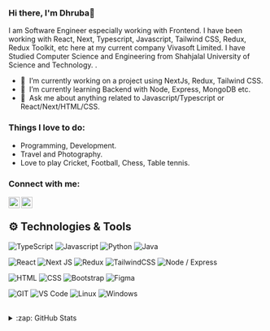 

### Hi there, I'm Dhruba👋

<!--   <a target="_blank" style="background-color:blue" href="https://api.whatsapp.com/send?phone=5584999828379">
    <img align="left" alt="Whatsapp" width="22px" src="https://cdn.jsdelivr.net/npm/simple-icons@v3/icons/whatsapp.svg" />
  </a>
  <a target="_blank" href="https://www.instagram.com/ary.clenio/">
    <img align="left" alt="Instagram" width="22px" src="https://cdn.jsdelivr.net/npm/simple-icons@v3/icons/instagram.svg" />
  </a>
  <a target="_blank" href="https://dev.to/aryclenio/">
    <img align="left" alt="Devto" width="22px" src="https://cdn.jsdelivr.net/npm/simple-icons@v3/icons/dev-dot-to.svg" />
  </a>
  <a target="_blank" href="mailto:arycleniobarros@gmail.com">
    <img align="left" alt="Gmail" width="22px" src="https://cdn.jsdelivr.net/npm/simple-icons@v3/icons/gmail.svg" />
  </a>
  <a target="_blank" href="https://fb.com/aryxb">
    <img align="left" alt="Facebook" width="22px" src="https://cdn.jsdelivr.net/npm/simple-icons@v3/icons/facebook.svg" />
  </a> -->

I am Software Engineer especially working with Frontend. I have been working with React, Next, Typescript, Javascript, Tailwind CSS, Redux, Redux Toolkit, etc here at my current company Vivasoft Limited.
I have Studied Computer Science and Engineering from Shahjalal University of Science and Technology.
.<br />

- 🔭 &nbsp;I’m currently working on a project using NextJs, Redux, Tailwind CSS.
- 🌱 &nbsp;I’m currently learning Backend with Node, Express, MongoDB etc. 
- 💬 &nbsp;Ask me about anything related to Javascript/Typescript or React/Next/HTML/CSS.

### Things I love to do:
- Programming, Development.
- Travel and Photography.
- Love to play Cricket, Football, Chess, Table tennis.

### Connect with me:
<!-- ![Instagram](https://img.shields.io/badge/Instagram-%23E4405F.svg?style=for-the-badge&logo=Instagram&logoColor=white) -->
[<img align="left" alt="codeSTACKr | LinkedIn" width="22px" src="https://cdn.jsdelivr.net/npm/simple-icons@v3/icons/linkedin.svg" />][linkedin]
[<img align="left" alt="codeSTACKr | Instagram" width="22px" src="https://cdn.jsdelivr.net/npm/simple-icons@v3/icons/instagram.svg" />][instagram]

<br />

## ⚙️ Technologies & Tools
![TypeScript](https://img.shields.io/badge/typescript-%23007ACC.svg?style=for-the-badge&logo=typescript&logoColor=white)
![Javascript](https://img.shields.io/badge/javscript-%F7DF1E.svg?style=for-the-badge&logo=javascript&logoColor=black&color=F7DF1E)
![Python](https://img.shields.io/badge/python-%3776AB.svg?style=for-the-badge&logo=python&logoColor=white&color=3776AB)
![Java](https://img.shields.io/badge/java-%7396.svg?style=for-the-badge&logo=java&logoColor=white&color=007396)

![React](https://img.shields.io/badge/react-%2320232a.svg?style=for-the-badge&logo=react&logoColor=%2361DAFB)
![Next JS](https://img.shields.io/badge/Next-black?style=for-the-badge&logo=next.js&logoColor=white)
![Redux](https://img.shields.io/badge/redux-%23593d88.svg?style=for-the-badge&logo=redux&logoColor=white)
![TailwindCSS](https://img.shields.io/badge/tailwindcss-%2338B2AC.svg?style=for-the-badge&logo=tailwind-css&logoColor=white)
![Node / Express](https://img.shields.io/badge/Node.js-339933.svg?style=for-the-badge&logo=node&logoColor=white&color=563D7C)


![HTML](https://img.shields.io/badge/html5-%3776AB.svg?style=for-the-badge&logo=html5&logoColor=white&color=E34F26)
![CSS](https://img.shields.io/badge/css3-%1572B6.svg?style=for-the-badge&logo=css3&logoColor=white&color=1572B6)
![Bootstrap](https://img.shields.io/badge/bootstrap-%3776AB.svg?style=for-the-badge&logo=bootstrap&logoColor=white&color=563D7C)
![Figma](https://img.shields.io/badge/figma-%23F24E1E.svg?style=for-the-badge&logo=figma&logoColor=white)


![GIT](https://img.shields.io/badge/git-%3776AB.svg?style=for-the-badge&logo=git&logoColor=white&color=F05032)
![VS Code](https://img.shields.io/badge/VS%20Code-007ACC.svg?style=for-the-badge&logo=visual%20studio%20code&logoColor=white&color=007ACC)
![Linux](https://img.shields.io/badge/linux-%FCC624.svg?style=for-the-badge&logo=linux&logoColor=black&color=FCC624)
![Windows](https://img.shields.io/badge/Windows-0078D6.svg?style=for-the-badge&logo=windows&logoColor=black&color=0078D6)
<br />
<br />



</details>

<details>
  <summary>:zap: GitHub Stats</summary>

  <img align="left" alt="Dhruba's GitHub Stats" src="https://github-readme-stats.dhruba59.vercel.app/api?username=dhruba59&show_icons=true&hide_border=true" />

</details>

[instagram]: https://instagram.com/_d_h_r_u_b_a_/
[linkedin]: https://www.linkedin.com/in/dhruba59/

